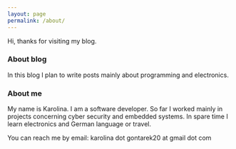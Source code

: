 ```yaml
---
layout: page
permalink: /about/
---
```


Hi, thanks for visiting my blog. 

### About blog  
In this blog I plan to write posts mainly about programming and electronics.

### About me

My name is Karolina. I am a software developer. So far I worked mainly in projects concerning cyber security and embedded systems. In spare time I learn electronics and German language or travel.

You can reach me by email: karolina dot gontarek20 at gmail dot com 